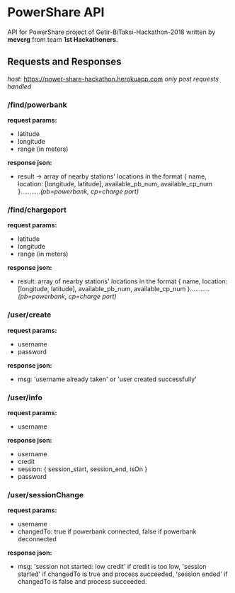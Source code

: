 # PowerShare API
API for PowerShare project of Getir-BiTaksi-Hackathon-2018 written by **meverg** from team **1st Hackathoners**.

## Requests and Responses
_host_: https://power-share-hackathon.herokuapp.com
_only post requests handled_

### /find/powerbank
**request params:**
* latitude
* longitude
* range (in meters)

**response json:**
* result -> array of nearby stations' locations in the format { name, location: [longitude, latitude], available_pb_num, available_cp_num }..........._(pb=powerbank, cp=charge port)_

### /find/chargeport
**request params:**
* latitude
* longitude
* range (in meters)

**response json:**
* result: array of nearby stations' locations in the format { name, location: [longitude, latitude], available_pb_num, available_cp_num }..........._(pb=powerbank, cp=charge port)_

### /user/create
**request params:**
* username
* password

**response json:**
* msg: 'username already taken' or 'user created successfully'

### /user/info
**request params:**
* username

**response json:**
* username
* credit
* session: { session_start, session_end, isOn }
* password

### /user/sessionChange
**request params:**
* username
* changedTo: true if powerbank connected, false if powerbank deconnected

**response json:**
* msg: 'session not started: low credit' if credit is too low, 'session started' if changedTo is true and process succeeded, 'session ended' if changedTo is false and process succeeded.
